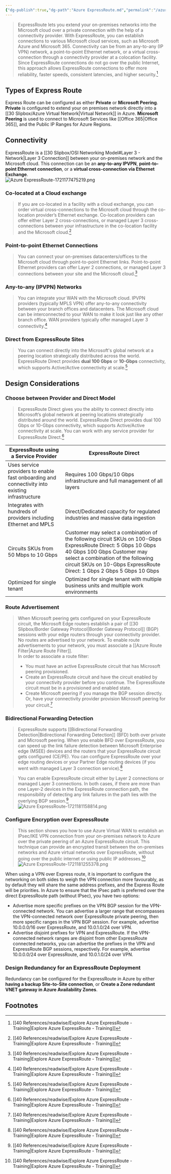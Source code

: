 ```yaml
---
{"dg-publish":true,"dg-path":"Azure ExpressRoute.md","permalink":"/azure-express-route/","tags":["notes"]}
---
```



> ExpressRoute lets you extend your on-premises networks into the Microsoft cloud over a private connection with the help of a connectivity provider. With ExpressRoute, you can establish connections to various Microsoft cloud services, such as Microsoft Azure and Microsoft 365. Connectivity can be from an any-to-any (IP VPN) network, a point-to-point Ethernet network, or a virtual cross-connection through a connectivity provider at a colocation facility. Since ExpressRoute connections do not go over the public Internet, this approach allows ExpressRoute connections to offer more reliability, faster speeds, consistent latencies, and higher security.[^1]

## Types of Express Route

Express Route can be configured as either **Private** or **Microsoft Peering**. **Private** is configured to extend your on premises network directly into a [[30 Slipbox/Azure Virtual Network\|Virtual Network]] in Azure. **Microsoft Peering** is used to connect to Microsoft Services like [[Office 365\|Office 365]], and the Public IP Ranges for Azure Regions.

## Connectivity

ExpressRoute is a [[30 Slipbox/OSI Networking Model#Layer 3 - Network\|Layer 3 Connection]] between your on-premises network and the Microsoft cloud. This connection can be an **any-to-any IPVPN**, **point-to-point Ethernet connection**, or a **virtual cross-connection via Ethernet Exchange**.  
![Azure ExpressRoute-1721177475219.png](/img/user/40%20References/attachments/image/Azure%20ExpressRoute-1721177475219.png)

### Co-located at a Cloud exchange

> If you are co-located in a facility with a cloud exchange, you can order virtual cross-connections to the Microsoft cloud through the co-location provider’s Ethernet exchange. Co-location providers can offer either Layer 2 cross-connections, or managed Layer 3 cross-connections between your infrastructure in the co-location facility and the Microsoft cloud.[^1]

### Point-to-point Ethernet Connections

> You can connect your on-premises datacenters/offices to the Microsoft cloud through point-to-point Ethernet links. Point-to-point Ethernet providers can offer Layer 2 connections, or managed Layer 3 connections between your site and the Microsoft cloud.[^1]

### Any-to-any (IPVPN) Networks

> You can integrate your WAN with the Microsoft cloud. IPVPN providers (typically MPLS VPN) offer any-to-any connectivity between your branch offices and datacenters. The Microsoft cloud can be interconnected to your WAN to make it look just like any other branch office. WAN providers typically offer managed Layer 3 connectivity.[^1]

### Direct from ExpressRoute Sites

> You can connect directly into the Microsoft's global network at a peering location strategically distributed across the world. ExpressRoute Direct provides **dual 100 Gbps** or **10-Gbps** connectivity, which supports Active/Active connectivity at scale.[^1]

## Design Considerations

### Choose between Provider and Direct Model

> ExpressRoute Direct gives you the ability to connect directly into Microsoft’s global network at peering locations strategically distributed around the world. ExpressRoute Direct provides dual 100 Gbps or 10-Gbps connectivity, which supports Active/Active connectivity at scale. You can work with any service provider for ExpressRoute Direct.[^1]

| **ExpressRoute using a Service Provider**                                                      | **ExpressRoute Direct**                                                                                                                                                                                                                                       |
| ---------------------------------------------------------------------------------------------- | ------------------------------------------------------------------------------------------------------------------------------------------------------------------------------------------------------------------------------------------------------------- |
| Uses service providers to enable fast onboarding and connectivity into existing infrastructure | Requires 100 Gbps/10 Gbps infrastructure and full management of all layers                                                                                                                                                                                    |
| Integrates with hundreds of providers including Ethernet and MPLS                              | Direct/Dedicated capacity for regulated industries and massive data ingestion                                                                                                                                                                                 |
| Circuits SKUs from 50 Mbps to 10 Gbps                                                          | Customer may select a combination of the following circuit SKUs on 100-Gbps ExpressRoute Direct: 5 Gbps 10 Gbps 40 Gbps 100 Gbps Customer may select a combination of the following circuit SKUs on 10-Gbps ExpressRoute Direct: 1 Gbps 2 Gbps 5 Gbps 10 Gbps |
| Optimized for single tenant                                                                    | Optimized for single tenant with multiple business units and multiple work environments                                                                                                                                                                       |

### Route Advertisement

> When Microsoft peering gets configured on your ExpressRoute circuit, the Microsoft Edge routers establish a pair of [[30 Slipbox/Border Gateway Protocol\|Border Gateway Protocol]] (BGP) sessions with your edge routers through your connectivity provider. No routes are advertised to your network. To enable route advertisements to your network, you must associate a [[Azure Route Filter\|Azure Route Filter]].  
> In order to associate a route filter:
> - You must have an active ExpressRoute circuit that has Microsoft peering provisioned.
> - Create an ExpressRoute circuit and have the circuit enabled by your connectivity provider before you continue. The ExpressRoute circuit must be in a provisioned and enabled state.
> - Create Microsoft peering if you manage the BGP session directly. Or, have your connectivity provider provision Microsoft peering for your circuit.[^1]

### Bidirectional Forwarding Detection

> ExpressRoute supports [[Bidirectional Forwarding Detection\|Bidirectional Forwarding Detection]] (BFD) both over private and Microsoft peering. When you enable BFD over ExpressRoute, you can speed up the link failure detection between Microsoft Enterprise edge (MSEE) devices and the routers that your ExpressRoute circuit gets configured (CE/PE). You can configure ExpressRoute over your edge routing devices or your Partner Edge routing devices (if you went with managed Layer 3 connection service).[^1]

> You can enable ExpressRoute circuit either by Layer 2 connections or managed Layer 3 connections. In both cases, if there are more than one Layer-2 devices in the ExpressRoute connection path, the responsibility of detecting any link failures in the path lies with the overlying BGP session.[^1]  
![Azure ExpressRoute-1721181158814.png](/img/user/40%20References/attachments/image/Azure%20ExpressRoute-1721181158814.png)

### Configure Encryption over ExpressRoute

> This section shows you how to use Azure Virtual WAN to establish an IPsec/IKE VPN connection from your on-premises network to Azure over the private peering of an Azure ExpressRoute circuit. This technique can provide an encrypted transit between the on-premises networks and Azure virtual networks over ExpressRoute, without going over the public internet or using public IP addresses.[^1]  
![Azure ExpressRoute-1721181255378.png](/img/user/40%20References/attachments/image/Azure%20ExpressRoute-1721181255378.png)

When using a VPN over Express route, it is important to configure the networking on both sides to weigh the VPN connection more favourably, as by default they will share the same address prefixes, and the Express Route will be priorities. In Azure to ensure that the IPsec path is preferred over the direct ExpressRoute path (without IPsec), you have two options:

- Advertise more specific prefixes on the VPN BGP session for the VPN-connected network. You can advertise a larger range that encompasses the VPN-connected network over ExpressRoute private peering, then more specific ranges in the VPN BGP session. For example, advertise 10.0.0.0/16 over ExpressRoute, and 10.0.1.0/24 over VPN.
- Advertise disjoint prefixes for VPN and ExpressRoute. If the VPN-connected network ranges are disjoint from other ExpressRoute connected networks, you can advertise the prefixes in the VPN and ExpressRoute BGP sessions, respectively. For example, advertise 10.0.0.0/24 over ExpressRoute, and 10.0.1.0/24 over VPN.

### Design Redundancy for an ExpressRoute Deployment

Redundancy can be configured for the ExpressRoute in Azure by either **having a backup Site-to-Site connection**, or **Create a Zone redundant VNET gateway in Azure Availability Zones**.

## Footnotes

[^1]: [[40 References/readwise/Explore Azure ExpressRoute - Training\|Explore Azure ExpressRoute - Training]]
